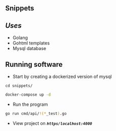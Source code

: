 ## Snippets
## ***Uses***
- Golang
- Gohtml templates
- Mysql database

## Running software
- Start by creating a dockerized version of mysql
```terminal
cd snippets/
```
```bash
docker-compose up -d
```

- Run the program
```bash
go run cmd/api/!(*_test).go
```
- View project on ***`https/localhost:4000`***
